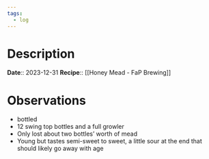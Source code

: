 ```yaml
---
tags:
  - log
---
```

# Description
**Date**:: 2023-12-31
**Recipe**:: [[Honey Mead - FaP Brewing]]

# Observations
- bottled
- 12 swing top bottles and a full growler
- Only lost about two bottles’ worth of mead
- Young but tastes semi-sweet to sweet, a little sour at the end that should likely go away with age